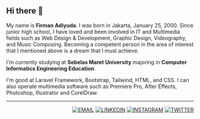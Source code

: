## Hi there 👋

My name is **Firman Adiyuda**. I was born in Jakarta, January 25, 2000. Since junior high school, I have loved and been involved in IT and Multimedia fields such as Web Design & Development, Graphic Design, Videography, and Music Composing. Becoming a competent person in the area of interest that I mentioned above is a dream that I must achieve.

I'm currently studying at **Sebelas Maret University** majoring in **Computer Informatics Engineering Education**.

I'm good at Laravel Framework, Bootstrap, Tailwind, HTML, and CSS. I can also operate multimedia software such as Premiere Pro, After Effects, Photoshop, Illustrator and CorelDraw.

---

<span align="right">
  
[![EMAIL](https://img.shields.io/badge/firmanadiyuda@gmail.com-LOGO?label=Email&logo=gmail&color=red&labelColor=white&logoColor=red)](mailto:firmanadiyuda@gmail.com)
[![LINKEDIN](https://img.shields.io/badge/Linkedin-LOGO?label=&logo=linkedin&color=0077B5&labelColor=white&logoColor=0077B5)](https://linkedin.com/in/firmanadiyuda)
[![INSTAGRAM](https://img.shields.io/badge/Instagram-LOGO?label=&logo=instagram&color=E1306C&labelColor=white)](https://instagram.com/firmanadiyuda)
[![TWITTER](https://img.shields.io/badge/Twitter-LOGO?label=&logo=twitter&color=1DA1F2&labelColor=white)](https://twitter.com/firmanadiyuda)

</span>
  
<!--
**firmanadiyuda/firmanadiyuda** is a ✨ _special_ ✨ repository because its `README.md` (this file) appears on your GitHub profile.

Here are some ideas to get you started:

- 🔭 I’m currently working on ...
- 🌱 I’m currently learning ...
- 👯 I’m looking to collaborate on ...
- 🤔 I’m looking for help with ...
- 💬 Ask me about ...
- 📫 How to reach me: ...
- 😄 Pronouns: ...
- ⚡ Fun fact: ...
-->
